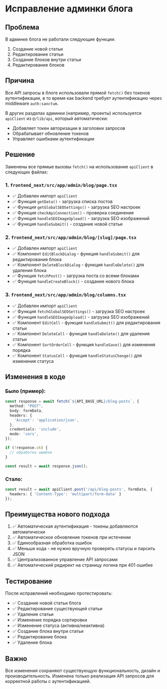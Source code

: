 # Исправление админки блога

## Проблема
В админке блога не работали следующие функции:
1. Создание новой статьи
2. Редактирование статьи
3. Создание блоков внутри статьи
4. Редактирование блоков

## Причина
Все API запросы в блоге использовали прямой `fetch()` без токенов аутентификации, в то время как backend требует аутентификацию через middleware `auth:sanctum`.

В других разделах админки (например, проекты) используется `apiClient` из `@/lib/api`, который автоматически:
- Добавляет токен авторизации в заголовки запросов
- Обрабатывает обновление токенов
- Управляет ошибками аутентификации

## Решение
Заменены все прямые вызовы `fetch()` на использование `apiClient` в следующих файлах:

### 1. `frontend_next/src/app/admin/blog/page.tsx`
- ✅ Добавлен импорт `apiClient`
- ✅ Функция `getData()` - загрузка списка постов
- ✅ Функция `getGlobalSEOSettings()` - загрузка SEO настроек
- ✅ Функция `checkApiConnection()` - проверка соединения
- ✅ Функция `handleSEOImageUpload()` - загрузка SEO изображений
- ✅ Функция `handleSubmit()` - создание новой статьи

### 2. `frontend_next/src/app/admin/blog/[slug]/page.tsx`
- ✅ Добавлен импорт `apiClient`
- ✅ Компонент `EditBlockDialog` - функция `handleSubmit()` для редактирования блока
- ✅ Компонент `DeleteBlockDialog` - функция `handleDelete()` для удаления блока
- ✅ Функция `fetchPost()` - загрузка поста со всеми блоками
- ✅ Функция `handleCreateBlock()` - создание нового блока

### 3. `frontend_next/src/app/admin/blog/columns.tsx`
- ✅ Добавлен импорт `apiClient`
- ✅ Функция `fetchGlobalSEOSettings()` - загрузка SEO настроек
- ✅ Функция `handleSEOImageUpload()` - загрузка SEO изображений
- ✅ Компонент `EditCell` - функция `handleSubmit()` для редактирования статьи
- ✅ Компонент `DeleteCell` - функция `handleDelete()` для удаления статьи
- ✅ Компонент `SortOrderCell` - функция `handleSave()` для изменения порядка
- ✅ Компонент `StatusCell` - функция `handleStatusChange()` для изменения статуса

## Изменения в коде

### Было (пример):
```typescript
const response = await fetch(`${API_BASE_URL}/blog-posts`, {
  method: "POST",
  body: formData,
  headers: {
    'Accept': 'application/json',
  },
  credentials: 'include',
  mode: 'cors',
});

if (!response.ok) {
  // обработка ошибок
}

const result = await response.json();
```

### Стало:
```typescript
const result = await apiClient.post('/api/blog-posts', formData, {
  headers: { 'Content-Type': 'multipart/form-data' }
});
```

## Преимущества нового подхода
1. ✅ Автоматическая аутентификация - токены добавляются автоматически
2. ✅ Автоматическое обновление токенов при истечении
3. ✅ Единообразная обработка ошибок
4. ✅ Меньше кода - не нужно вручную проверять статусы и парсить JSON
5. ✅ Централизованное управление API запросами
6. ✅ Автоматический редирект на страницу логина при 401 ошибке

## Тестирование
После исправлений необходимо протестировать:
- ✅ Создание новой статьи блога
- ✅ Редактирование существующей статьи
- ✅ Удаление статьи
- ✅ Изменение порядка сортировки
- ✅ Изменение статуса (активна/неактивна)
- ✅ Создание блока внутри статьи
- ✅ Редактирование блока
- ✅ Удаление блока

## Важно
Все изменения сохраняют существующую функциональность, дизайн и производительность. Изменена только реализация API запросов для корректной работы с аутентификацией.
